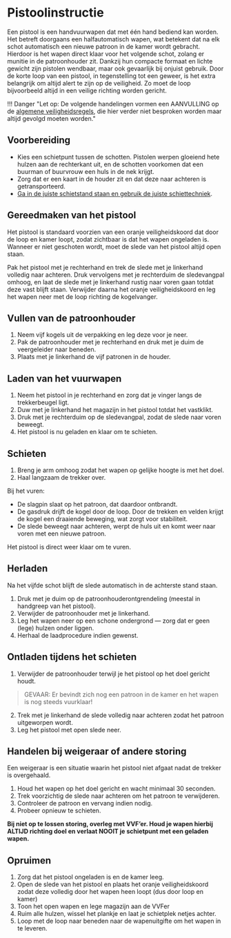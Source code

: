# Pistoolinstructie

Een pistool is een handvuurwapen dat met één hand bediend kan worden. Het betreft doorgaans een halfautomatisch wapen, wat betekent dat na elk schot automatisch een nieuwe patroon in de kamer wordt gebracht. Hierdoor is het wapen direct klaar voor het volgende schot, zolang er munitie in de patroonhouder zit. Dankzij hun compacte formaat en lichte gewicht zijn pistolen wendbaar, maar ook gevaarlijk bij onjuist gebruik. Door de korte loop van een pistool, in tegenstelling tot een geweer, is het extra belangrijk om altijd alert te zijn op de veiligheid. Zo moet de loop bijvoorbeeld altijd in een veilige richting worden gericht.

!!! Danger "Let op: De volgende handelingen vormen een AANVULLING op de [algemene veiligheidsregels](../veiligheid/veiligheid-op-de-baan.md), die hier verder niet besproken worden maar altijd gevolgd moeten worden."

## Voorbereiding

- Kies een schietpunt tussen de schotten. Pistolen werpen gloeiend hete hulzen aan de rechterkant uit, en de schotten voorkomen dat een buurman of buurvrouw een huls in de nek krijgt.
- Zorg dat er een kaart in de houder zit en dat deze naar achteren is getransporteerd.
- [Ga in de juiste schietstand staan en gebruik de juiste schiettechniek](schiettechniek-en-houding.md).

## Gereedmaken van het pistool

Het pistool is standaard voorzien van een oranje veiligheidskoord dat door de loop en kamer loopt, zodat zichtbaar is dat het wapen ongeladen is. Wanneer er niet geschoten wordt, moet de slede van het pistool altijd open staan.

Pak het pistool met je rechterhand en trek de slede met je linkerhand volledig naar achteren. Druk vervolgens met je rechterduim de sledevangpal omhoog, en laat de slede met je linkerhand rustig naar voren gaan totdat deze vast blijft staan. Verwijder daarna het oranje veiligheidskoord en leg het wapen neer met de loop richting de kogelvanger.

## Vullen van de patroonhouder

1. Neem vijf kogels uit de verpakking en leg deze voor je neer.
2. Pak de patroonhouder met je rechterhand en druk met je duim de veergeleider naar beneden.
3. Plaats met je linkerhand de vijf patronen in de houder.

## Laden van het vuurwapen

1. Neem het pistool in je rechterhand en zorg dat je vinger langs de trekkerbeugel ligt.
2. Duw met je linkerhand het magazijn in het pistool totdat het vastklikt.
3. Druk met je rechterduim op de sledevangpal, zodat de slede naar voren beweegt.
4. Het pistool is nu geladen en klaar om te schieten.

## Schieten

1. Breng je arm omhoog zodat het wapen op gelijke hoogte is met het doel.
2. Haal langzaam de trekker over.

Bij het vuren:

- De slagpin slaat op het patroon, dat daardoor ontbrandt.
- De gasdruk drijft de kogel door de loop. Door de trekken en velden krijgt de kogel een draaiende beweging, wat zorgt voor stabiliteit.
- De slede beweegt naar achteren, werpt de huls uit en komt weer naar voren met een nieuwe patroon.

Het pistool is direct weer klaar om te vuren.

## Herladen

Na het vijfde schot blijft de slede automatisch in de achterste stand staan. 

1. Druk met je duim op de patroonhouderontgrendeling (meestal in handgreep van het pistool).
2. Verwijder de patroonhouder met je linkerhand.
3. Leg het wapen neer op een schone ondergrond — zorg dat er geen (lege) hulzen onder liggen.
4. Herhaal de laadprocedure indien gewenst.

## Ontladen tijdens het schieten

1. Verwijder de patroonhouder terwijl je het pistool op het doel gericht houdt.
> GEVAAR: Er bevindt zich nog een patroon in de kamer en het wapen is nog steeds vuurklaar!

2. Trek met je linkerhand de slede volledig naar achteren zodat het patroon uitgeworpen wordt.
3. Leg het pistool met open slede neer.

## Handelen bij weigeraar of andere storing

Een weigeraar is een situatie waarin het pistool niet afgaat nadat de trekker is overgehaald.

1. Houd het wapen op het doel gericht en wacht minimaal 30 seconden.
2. Trek voorzichtig de slede naar achteren om het patroon te verwijderen.
3. Controleer de patroon en vervang indien nodig.
4. Probeer opnieuw te schieten.

**Bij niet op te lossen storing, overleg met VVF’er. Houd je wapen hierbij ALTIJD richting doel en verlaat NOOIT je schietpunt met een geladen wapen.**

## Opruimen

1. Zorg dat het pistool ongeladen is en de kamer leeg.
2. Open de slede van het pistool en plaats het oranje veiligheidskoord zodat deze volledig door het wapen heen loopt (dus door loop en kamer)
3. Toon het open wapen en lege magazijn aan de VVFer 
4. Ruim alle hulzen, wissel het plankje en laat je schietplek netjes achter.
5. Loop met de loop naar beneden naar de wapenuitgifte om het wapen in te leveren.

